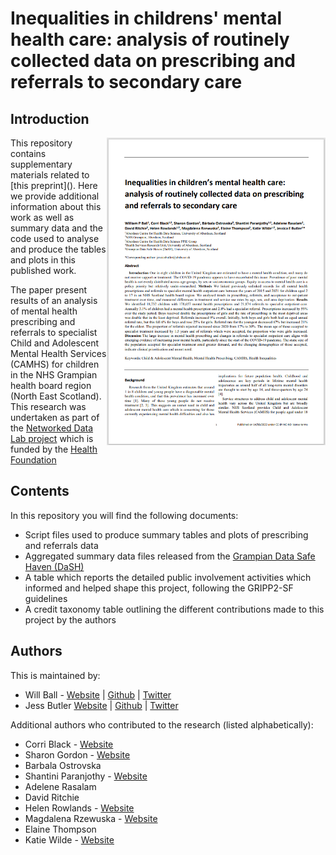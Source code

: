 # Inequalities in childrens' mental health care: analysis of routinely collected data on prescribing and referrals to secondary care

## Introduction 
<img align="right" src="preprint.png" alt="A screenshot of our preprint" width="350">
This repository contains supplementary materials related to [this preprint](). Here we provide additional information about this work as well as summary data and the code used to analyse and produce the tables and plots in this published work.

The paper present results of an analysis of mental health prescribing and referrals to specialist Child and Adolescent Mental Health Services (CAMHS) for children in the NHS Grampian health board region (North East Scotland). This research was undertaken as part of the [Networked Data Lab project](https://www.health.org.uk/funding-and-partnerships/our-partnerships/the-networked-data-lab) which is funded by the [Health Foundation](https://www.health.org.uk/)

## Contents

In this repository you will find the following documents:

- Script files used to produce summary tables and plots of prescribing and referrals data
- Aggregated summary data files released from the [Grampian Data Safe Haven (DaSH)](https://www.abdn.ac.uk/iahs/facilities/grampian-data-safe-haven.php)
- A table which reports the detailed public involvement activities which informed and helped shape this project, following the GRIPP2-SF guidelines
- A credit taxonomy table outlining the different contributions made to this project by the authors

## Authors

This is maintained by:

- Will Ball - [Website](http://wpball.com) | [Github](https://github.com/will-ball) | [Twitter](http://www.twitter.com/willball12)
- Jess Butler [Website](https://www.abdn.ac.uk/people/jessicabutler) | [Github](https://github.com/JessButler) | [Twitter](https://twitter.com/JessButler284)

Additional authors who contributed to the research (listed alphabetically):

- Corri Black - [Website](https://www.abdn.ac.uk/people/corri.black)
- Sharon Gordon - [Website](https://www.abdn.ac.uk/people/sharon.gordon)
- Barbala Ostrovska 
- Shantini Paranjothy - [Website](https://www.abdn.ac.uk/people/shantini.paranjothy)
- Adelene Rasalam 
- David Ritchie
- Helen Rowlands - [Website](https://www.abdn.ac.uk/people/helen.rowlands)
- Magdalena Rzewuska - [Website](https://www.abdn.ac.uk/people/magdalena.rzewuska)
- Elaine Thompson
- Katie Wilde - [Website](https://www.abdn.ac.uk/people/k.wilde)

## 
